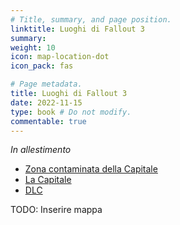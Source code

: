 ```yaml
---
# Title, summary, and page position.
linktitle: Luoghi di Fallout 3
summary: 
weight: 10
icon: map-location-dot
icon_pack: fas

# Page metadata.
title: Luoghi di Fallout 3
date: 2022-11-15
type: book # Do not modify.
commentable: true
---
```


*In allestimento*

- [Zona contaminata della Capitale](zc-capitale)
- [La Capitale](capitale)
- [DLC](dlc)

TODO: Inserire mappa
